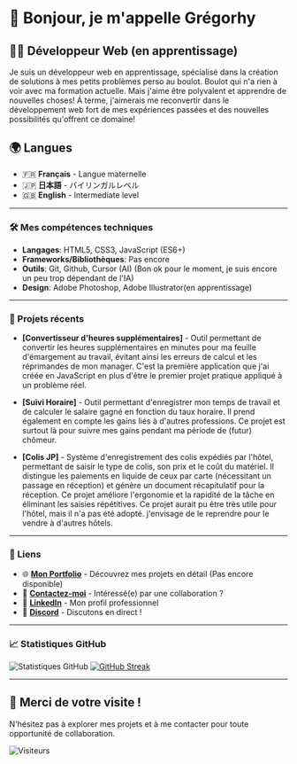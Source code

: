 # 👋 Bonjour, je m'appelle Grégorhy

## 👨‍💻 Développeur Web (en apprentissage)

Je suis un développeur web en apprentissage, spécialisé dans la création de solutions à mes petits problèmes perso au boulot. Boulot qui n'a rien à voir avec ma formation actuelle. Mais j'aime être polyvalent et apprendre de nouvelles choses! Á terme, j'aimerais me reconvertir dans le développement web fort de mes expériences passées et des nouvelles possibilités qu'offrent ce domaine!

## 🌍 Langues

- 🇫🇷 **Français** - Langue maternelle
- 🇯🇵 **日本語** - バイリンガルレベル
- 🇬🇧 **English** - Intermediate level

---

### 🛠️ Mes compétences techniques

- **Langages**: HTML5, CSS3, JavaScript (ES6+)
- **Frameworks/Bibliothèques**: Pas encore
- **Outils**: Git, Github, Cursor (AI) (Bon ok pour le moment, je suis encore un peu trop dépendant de l'IA)
- **Design**: Adobe Photoshop, Adobe Illustrator(en apprentissage)

---

### 🚀 Projets récents

- **[Convertisseur d'heures supplémentaires]** - Outil permettant de convertir les heures supplémentaires en minutes pour ma feuille d'émargement au travail, évitant ainsi les erreurs de calcul et les réprimandes de mon manager. C'est la première application que j'ai créée en JavaScript en plus d'être le premier projet pratique appliqué à un problème réel.

- **[Suivi Horaire]** - Outil permettant d'enregistrer mon temps de travail et de calculer le salaire gagné en fonction du taux horaire. Il prend également en compte les gains liés à d'autres professions. Ce projet est surtout là pour suivre mes gains pendant ma période de (futur) chômeur.

- **[Colis JP]** - Système d'enregistrement des colis expédiés par l'hôtel, permettant de saisir le type de colis, son prix et le coût du matériel. Il distingue les paiements en liquide de ceux par carte (nécessitant un passage en réception) et génère un document récapitulatif pour la réception. Ce projet améliore l'ergonomie et la rapidité de la tâche en éliminant les saisies répétitives. Ce projet aurait pu être très utile pour l'hôtel, mais il n'a pas été adopté. j'envisage de le reprendre pour le vendre à d'autres hôtels.

---

### 🔗 Liens

- 🌐 **[Mon Portfolio](https://votre-portfolio.com)** - Découvrez mes projets en détail (Pas encore disponible)
- 📧 **[Contactez-moi](mailto:gadrea_88@yahoo.fr)** - Intéressé(e) par une collaboration ?
- 💼 **[LinkedIn](https://www.linkedin.com/in/gr%C3%A9gorhy-adr%C3%A9a-a58227154?utm_source=share&utm_campaign=share_via&utm_content=profile&utm_medium=android_app)** - Mon profil professionnel
- 💬 **[Discord](https://discord.gg/RcjYnYn)** - Discutons en direct !

---

### 📈 Statistiques GitHub

![Statistiques GitHub](https://github-readme-stats.vercel.app/api?username=GAdrea&show_icons=true&theme=radical)
[![GitHub Streak](https://streak-stats.demolab.com/?user=GAdrea)](https://git.io/streak-stats)

---

## 🙏 Merci de votre visite !

N'hésitez pas à explorer mes projets et à me contacter pour toute opportunité de collaboration.

![Visiteurs](https://visitor-badge.glitch.me/badge?page_id=GAdrea.GAdrea)
